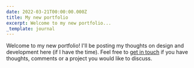 ```yaml
---
date: 2022-03-21T00:00:00.000Z
title: My new portfolio
excerpt: Welcome to my new portfolio...
_template: journal
---
```


Welcome to my new portfolio! I'll be posting my thoughts on design and development here (if I have the time). Feel free to [get in touch](/contact) if you have thoughts, comments or a project you would like to discuss.
